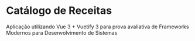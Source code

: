 # Catálogo de Receitas
Aplicação utilizando Vue 3 + Vuetify 3 para prova avaliativa de Frameworks Modernos para Desenvolvimento de Sistemas
